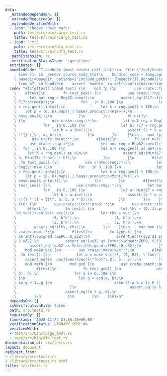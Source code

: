```yaml
---
data:
  _extendedDependsOn: []
  _extendedRequiredBy: []
  _extendedVerifiedWith:
  - icon: ':heavy_check_mark:'
    path: test/src/bin/cargo_test.rs
    title: test/src/bin/cargo_test.rs
  - icon: ':x:'
    path: test/src/bin/dfa_test.rs
    title: test/src/bin/dfa_test.rs
  _pathExtension: rs
  _verificationStatusIcon: ':question:'
  attributes: {}
  bundledCode: "Traceback (most recent call last):\n  File \"/opt/hostedtoolcache/Python/3.9.0/x64/lib/python3.9/site-packages/onlinejudge_verify/documentation/build.py\"\
    , line 71, in _render_source_code_stat\n    bundled_code = language.bundle(stat.path,\
    \ basedir=basedir, options={'include_paths': [basedir]}).decode()\n  File \"/opt/hostedtoolcache/Python/3.9.0/x64/lib/python3.9/site-packages/onlinejudge_verify/languages/user_defined.py\"\
    , line 67, in bundle\n    assert 'bundle' in self.config\nAssertionError\n"
  code: "#[cfg(test)]\nmod tests {\n    mod fp {\n        use crate::fp::*;\n    \
    \    #[test]\n        fn test_pow() {\n            use crate::rng::*;\n      \
    \      let mut rng = Rng32::new();\n            assert_eq!(F17::from(2).pow(3),\
    \ F17::from(8));\n            for _ in 0..100 {\n                let base: F17\
    \ = rng.gen().into();\n                let k = rng.gen() % 100;\n            \
    \    let p = (0..k).map(|_| base).product::<F17>();\n                assert_eq!(p,\
    \ base.pow(k));\n            }\n        }\n        #[test]\n        fn test_inv()\
    \ {\n            use crate::rng::*;\n            let mut rng = Rng32::new();\n\
    \            for _ in 0..100 {\n                let a: F17 = rng.gen().into();\n\
    \                let b = a.inv();\n                assert!(a * b == F17::ONE,\
    \ \"{} {}\", a, b);\n            }\n        }\n    }\n\n    mod fp_naive {\n \
    \       use crate::mint::*;\n        #[test]\n        fn test_mul() {\n      \
    \      use crate::rng::*;\n            let mut rng = Rng32::new();\n         \
    \   for _ in 0..100 {\n                let a = rng.gen() as u64;\n           \
    \     let b = rng.gen() as u64;\n                assert_eq!(Mint17::from(a) *\
    \ b, Mint17::from(a * b));\n            }\n        }\n        #[test]\n      \
    \  fn test_pow() {\n            use crate::rng::*;\n            let mut rng =\
    \ Rng32::new();\n            for _ in 0..100 {\n                let base: Mint17\
    \ = rng.gen().into();\n                let k = rng.gen() % 100;\n            \
    \    let p = (0..k).map(|_| base).product::<Mint17>();\n                assert_eq!(p,\
    \ base.pow(k.into()));\n            }\n        }\n        #[test]\n        fn\
    \ test_inv() {\n            use crate::rng::*;\n            let mut rng = Rng32::new();\n\
    \            for _ in 0..100 {\n                let a: Mint17 = rng.gen().into();\n\
    \                let b = a.inv();\n                assert!(a * b == Mint17::ONE,\
    \ \"{} * {} = {}\", a, b, a * b);\n            }\n        }\n    }\n\n    mod\
    \ iter {\n        use crate::iter::prod::*;\n        use crate::iter::*;\n   \
    \     #[test]\n        fn test() {\n            let lhs = (0..3).prod(b\"ab\"\
    .to_vec()).collect_vec();\n            let rhs = vec![\n                (0, b'a'),\n\
    \                (0, b'b'),\n                (1, b'a'),\n                (1, b'b'),\n\
    \                (2, b'a'),\n                (2, b'b'),\n            ];\n    \
    \        assert_eq!(lhs, rhs);\n        }\n    }\n\n    mod num {\n        use\
    \ crate::num::*;\n        #[test]\n        fn types() {\n            assert_eq!(<i32\
    \ as Int>::Signed::ZERO, 0_i32);\n            assert_eq!(<i32 as Int>::Unsigned::ZERO,\
    \ 0_u32);\n            assert_eq!(<u32 as Int>::Signed::ZERO, 0_i32);\n      \
    \      assert_eq!(<u32 as Int>::Unsigned::ZERO, 0_u32);\n        }\n    }\n\n\
    \    mod make_vec {\n        use crate::make_vec::*;\n        #[test]\n      \
    \  fn test() {\n            let v = make_vec((3, (5, 8)), \"foo\");\n        \
    \    assert_eq!(v, vec![vec![vec![\"foo\"; 8]; 5]; 3]);\n        }\n    }\n\n\
    \    mod math {\n        mod gcd {\n            use crate::math::gcd::*;\n   \
    \         #[test]\n            fn test_gcd() {\n                assert_eq!(gcd(0,\
    \ 0), 0);\n                for a in 0..100 {\n                    for b in 1..100\
    \ {\n                        let g = gcd(a, b);\n                        for c\
    \ in g + 1..g {\n                            assert!(a % c != 0 || b % c != 0);\n\
    \                        }\n                        assert_eq!(a % g, 0);\n  \
    \                      assert_eq!(b % g, 0);\n                    }\n        \
    \        }\n            }\n        }\n    }\n}\n"
  dependsOn: []
  isVerificationFile: false
  path: src/tests.rs
  requiredBy: []
  timestamp: '2020-11-24 01:55:32+09:00'
  verificationStatus: LIBRARY_SOME_WA
  verifiedWith:
  - test/src/bin/cargo_test.rs
  - test/src/bin/dfa_test.rs
documentation_of: src/tests.rs
layout: document
redirect_from:
- /library/src/tests.rs
- /library/src/tests.rs.html
title: src/tests.rs
---
```


